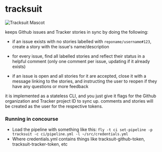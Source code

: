 # tracksuit

![Tracksuit Mascot](images/tracksuit.jpg)

keeps Github issues and Tracker stories in sync by doing the following:

* if an issue exists with no stories labelled with `reponame/username#123`,
  create a story with the issue's name/description

* for every issue, find all labelled stories and reflect their status in a
  helpful comment (only one comment per issue, updating if it already exists)

* if an issue is open and all stories for it are accepted, close it with a
  message linking to the stories, and instructing the user to reopen if they
  have any questions or more feedback

it is implemented as a stateless CLI, and you just give it flags for the Github
organization and Tracker project ID to sync up. comments and stories will be
created as the user for the respective tokens.

### Running in concourse
* Load the pipeline with something like this: `fly -t ci set-pipeline -p tracksuit -c ci/pipeline.yml -l ~/src/credentials.yml`
 * Where credentials.yml contains things like tracksuit-github-token, tracksuit-tracker-token, etc
